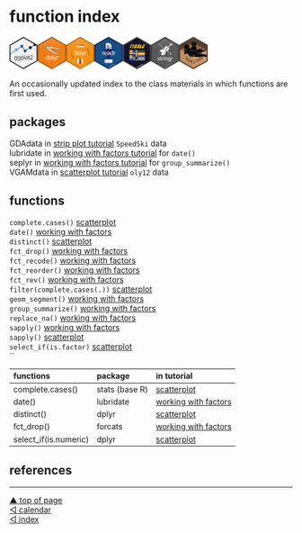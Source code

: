 function index
================

<img src="../resources/hex-ggplot2.png" width="10%" /><img src="../resources/hex-dplyr.png" width="10%" /><img src="../resources/hex-tidyr.png" width="10%" /><img src="../resources/hex-readr.png" width="10%" /><img src="../resources/hex-tibble.png" width="10%" /><img src="../resources/hex-stringr.png" width="10%" /><img src="../resources/hex-forcats.png" width="10%" />

An occasionally updated index to the class materials in which functions
are first used.

## packages

GDAdata in [strip plot tutorial](cm202-graph-strip-plot.md) `SpeedSki`
data  
lubridate in [working with factors
tutorial](cm107-data-working-with-factors.md) for `date()`  
seplyr in [working with factors
tutorial](cm107-data-working-with-factors.md) for `group_summarize()`  
VGAMdata in [scatterplot tutorial](cm205-graph-scatterplot.md) `oly12`
data

## functions

`complete.cases()` [scatterplot](cm205-graph-scatterplot.md)  
`date()` [working with factors](cm107-data-working-with-factors.md)  
`distinct()` [scatterplot](cm205-graph-scatterplot.md)  
`fct_drop()` [working with
factors](cm107-data-working-with-factors.md)  
`fct_recode()` [working with
factors](cm107-data-working-with-factors.md)  
`fct_reorder()` [working with
factors](cm107-data-working-with-factors.md)  
`fct_rev()` [working with factors](cm107-data-working-with-factors.md)  
`filter(complete.cases(.))` [scatterplot](cm205-graph-scatterplot.md)  
`geom_segment()` [working with
factors](cm107-data-working-with-factors.md)  
`group_summarize()` [working with
factors](cm107-data-working-with-factors.md)  
`replace_na()` [working with
factors](cm107-data-working-with-factors.md)  
`sapply()` [working with factors](cm107-data-working-with-factors.md)  
`sapply()` [scatterplot](cm205-graph-scatterplot.md)  
`select_if(is.factor)` [scatterplot](cm205-graph-scatterplot.md)  
\`\`
[](cm205-graph-scatterplot.md)

| functions              | package        | in tutorial                                                |
| :--------------------- | :------------- | :--------------------------------------------------------- |
| complete.cases()       | stats (base R) | [scatterplot](cm205-graph-scatterplot.md)                  |
| date()                 | lubridate      | [working with factors](cm107-data-working-with-factors.md) |
| distinct()             | dplyr          | [scatterplot](cm205-graph-scatterplot.md)                  |
| fct\_drop()            | forcats        | [working with factors](cm107-data-working-with-factors.md) |
| select\_if(is.numeric) | dplyr          | [scatterplot](cm205-graph-scatterplot.md)                  |

## references

<div id="refs">

</div>

***
<a href="#top">&#9650; top of page</a>    
[&#9665; calendar](../README.md#calendar)    
[&#9665; index](../README.md#index)
